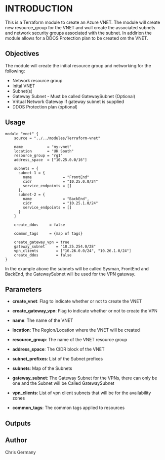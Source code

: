 # INTRODUCTION

This is a Terraform module to create an Azure VNET.  The module will create new resource_group for the VNET and wull create the associated subnets and network security groups associated with the subnet.  In addirion the module allows for a DDOS Protection plan to be created om the VNET.

## Objectives

The module will create the initial resource group and networking for the following:

* Network resource group
* Inital VNET
* Subnet(s)
* Gateway Subnet - Must be called GatewaySubnet (Optional)
* Vritual Network Gateway if gateway subnet is supplied
* DDOS Protection plan (optional)

## Usage

```hcl
module "vnet" {
    source = "../../modules/Terraform-vnet"

    name           = "my-vnet"
    location       = "UK South"
    resource_group = "rg1"
    address_space  = ["10.25.0.0/16"]

    subnets = {
      subnet-1 = {
        name              = "FrontEnd"
        cidr              = "10.25.0.0/24"
        service_endpoints = []
      },
      subnet-2 = {
        name              = "BackEnd",
        cidr              = "10.25.1.0/24"
        service_endpoints = []
      }
    }

    create_ddos     = false

    common_tags     = {map of tags}

    create_gateway_vpn = true
    gateway_subnet     = "10.25.254.0/28"
    vpn_clients        = ["10.26.0.0/24", "10.26.1.0/24"]
    create_ddos        = false
}
```
In the example above the subnets will be called Sysman, FrontEnd and BackEnd, the GatewaySubnet will be used for the VPN gateway. 

## Parameters

* **create_vnet**: Flag to indicate whether or not to create the VNET

* **create_gateway_vpn**: Flag to indicate whether or not to create the VPN

* **name**: The name of the VNET

* **location**: The Region/Location where the VNET will be created

* **resource_group**: The name of the VNET resource group

* **address_space**: The CIDR block of the VNET

* **subnet_prefixes**: List of the Subnet prefixes

* **subnets**: Map of the Subnets

* **gateway_subnet**: The Gateway Subnet for the VPNs, there can only be one and the Subnet will be Called GatewaySubnet

* **vpn_clients**: List of vpn client subnets that will be for the availability zones

* **common_tags**: The common tags applied to resources

## Outputs

## Author

Chris Germany

